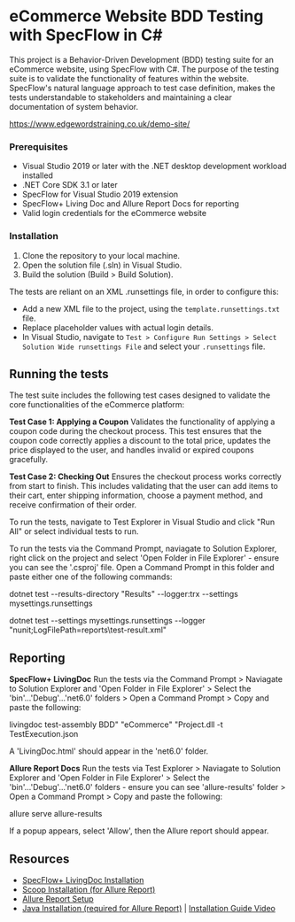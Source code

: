 # eCommerce Website BDD Testing with SpecFlow in C#

This project is a Behavior-Driven Development (BDD) testing suite for an eCommerce website, using SpecFlow with C#. The purpose of the testing suite is to validate the functionality of features within the website. SpecFlow's natural language approach to test case definition, makes the tests understandable to stakeholders and maintaining a clear documentation of system behavior.

https://www.edgewordstraining.co.uk/demo-site/

### Prerequisites

- Visual Studio 2019 or later with the .NET desktop development workload installed
- .NET Core SDK 3.1 or later
- SpecFlow for Visual Studio 2019 extension
- SpecFlow+ Living Doc and Allure Report Docs for reporting
- Valid login credentials for the eCommerce website

### Installation

1. Clone the repository to your local machine.
2. Open the solution file (.sln) in Visual Studio.
3. Build the solution (Build > Build Solution).

The tests are reliant on an XML .runsettings file, in order to configure this:

- Add a new XML file to the project, using the `template.runsettings.txt` file.
- Replace placeholder values with actual login details.
- In Visual Studio, navigate to `Test > Configure Run Settings > Select Solution Wide runsettings File` and select your `.runsettings` file.

## Running the tests

The test suite includes the following test cases designed to validate the core functionalities of the eCommerce platform:

**Test Case 1: Applying a Coupon**
Validates the functionality of applying a coupon code during the checkout process. This test ensures that the coupon code correctly applies a discount to the total price, updates the price displayed to the user, and handles invalid or expired coupons gracefully.

**Test Case 2: Checking Out**
Ensures the checkout process works correctly from start to finish. This includes validating that the user can add items to their cart, enter shipping information, choose a payment method, and receive confirmation of their order.

To run the tests, navigate to Test Explorer in Visual Studio and click "Run All" or select individual tests to run.

To run the tests via the Command Prompt, naviagate to Solution Explorer, right click on the project and select 'Open Folder in File Explorer' - ensure you can see the '.csproj' file. Open a Command Prompt in this folder and paste either one of the following commands:

dotnet test --results-directory "Results" --logger:trx --settings mysettings.runsettings

dotnet test --settings mysettings.runsettings --logger "nunit;LogFilePath=reports\test-result.xml"

## Reporting

**SpecFlow+ LivingDoc**
Run the tests via the Command Prompt > Naviagate to Solution Explorer and 'Open Folder in File Explorer' > Select the 'bin'...'Debug'...'net6.0' folders > Open a Command Prompt > Copy and paste the following:

livingdoc test-assembly BDD" "eCommerce" "Project.dll -t TestExecution.json

A 'LivingDoc.html' should appear in the 'net6.0' folder.

**Allure Report Docs**
Run the tests via Test Explorer > Naviagate to Solution Explorer and 'Open Folder in File Explorer' > Select the 'bin'...'Debug'...'net6.0' folders - ensure you can see 'allure-results' folder > Open a Command Prompt > Copy and paste the following:

allure serve allure-results

If a popup appears, select 'Allow', then the Allure report should appear.

## Resources
- [SpecFlow+ LivingDoc Installation](https://docs.specflow.org/projects/specflow-livingdoc/en/latest/LivingDocGenerator/Installing-the-command-line-tool.html)
- [Scoop Installation (for Allure Report)](https://scoop.sh/)
- [Allure Report Setup](https://allurereport.org/docs/gettingstarted-installation/)
- [Java Installation (required for Allure Report)](https://www.oracle.com/uk/java/technologies/downloads/#jdk22-windows) | [Installation Guide Video](https://www.youtube.com/watch?v=SQykK40fFds)



